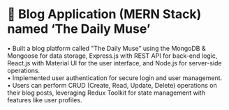 # 	Blog Application (MERN Stack) named ‘The Daily Muse’ <br>
•	Built a blog platform called "The Daily Muse" using the MongoDB & Mongoose for data storage, Express.js with REST API for back-end logic, React.js with Material UI for the user interface, and Node.js for server-side operations.<br>
•	Implemented user authentication for secure login and user management.<br>
•	Users can perform CRUD (Create, Read, Update, Delete) operations on their blog posts, leveraging Redux Toolkit for state management with features like user profiles.
